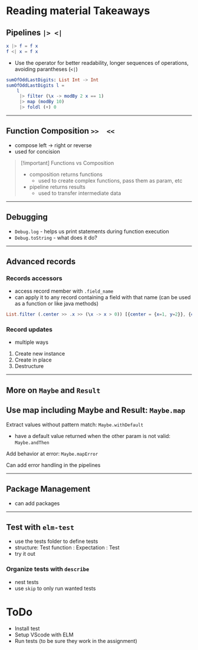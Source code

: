 # Reading material Takeaways

## Pipelines `|> <|` 

```elm
x |> f = f x
f <| x = f x
```

- Use the operator for better readability, longer sequences of operations, avoiding parantheses (`<|`)

```elm
sumOfOddLastDigits: List Int -> Int
sumOfOddLastDigits l =
	l
	 |> filter (\x -> modBy 2 x == 1)
	 |> map (modBy 10)
	 |> foldl (+) 0
```

---

## Function Composition `>>  <<`
- compose left $\to$ right or reverse
- used for concision


> [!important] Functions vs Composition
> - composition returns functions
> 	- used to create complex functions, pass them as param, etc
> - pipeline returns results
> 	- used to transfer intermediate data

---

## Debugging
- `Debug.log` - helps us print statements during function execution
- `Debug.toString` - what does it do?

---

## Advanced records

### Records accessors
- access record member with `.field_name`
- can apply it to any record containing a field with that name (can be used as a function or like java methods)

```elm
List.filter (.center >> .x >> (\x -> x > 0)) [{center = {x=1, y=2}}, {center = {x = -3, y = 4}}]]
```

### Record updates
- multiple ways
1. Create new instance
2. Create in place
3. Destructure

---

## More on `Maybe` and `Result`

Use map including Maybe and Result: `Maybe.map`
- 


Extract values without pattern match: `Maybe.withDefault`
- have a default value returned when the other param is not valid: `Maybe.andThen`

Add behavior at error: `Maybe.mapError`

Can add error handling in the pipelines

---

## Package Management
- can add packages

---

## Test with `elm-test`

- use the tests folder to define tests
- structure: Test function : Expectation : Test
- try it out

### Organize tests with `describe`
- nest tests
- use `skip` to only run wanted tests

# ToDo
- Install test
- Setup VScode with ELM
- Run tests (to be sure they work in the assignment)